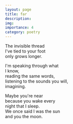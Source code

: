 ```yaml
---
layout: page
title: far
description: 
img:
importance: 4
category: poetry
---
```


The invisible thread <br/>
I've tied to your foot <br/>
only grows longer.

I'm speaking through what <br/>
I know, <br/>
reading the same words, <br/>
listening to the sounds you will, <br/>
imagining.

Maybe you're near <br/>
because you wake every <br/>
night that I sleep. <br/>
We once said I was the sun <br/>
and you the moon.
